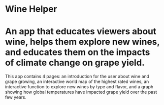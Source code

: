 # Wine Helper

An app that educates viewers about wine, helps them explore new wines, 
and educates them on the impacts of climate change on grape yield.
=======

This app contains 4 pages: an introduction for the user about wine and 
grape growing, an interactive world map of the highest rated wines, 
an interactive function to explore new wines by type and flavor, 
and a graph showing how global temperatures have impacted grape yield 
over the past few years. 

